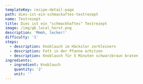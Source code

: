 ```yaml
---
templateKey: recipe-detail-page
path: dies-ist-ein-schmackaftes-testrezept
name: Testrezept
title: Dies ist ein "schmackhaftes" Testrezept
image: /img/gb_local_horst.png
description: 'Mmmh, lecker!'
difficulty: '1'
steps:
  - description: Knoblauch im Häcksler zerkleinern
  - description: Fett in der Pfanne erhitzen
  - description: Knoblauch für 5 Minuten schwarzbraun braten
ingredients:
  - ingredient: Knoblauch
    quantity: '2'
    unit: ''
---
```


